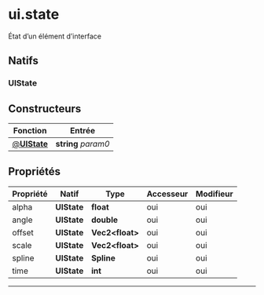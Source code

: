 # ui.state

État d’un élément d’interface
## Natifs
### UIState
## Constructeurs
|Fonction|Entrée|
|-|-|
|[@**UIState**](#ctor_0)|**string** *param0*|
## Propriétés
|Propriété|Natif|Type|Accesseur|Modifieur|
|-|-|-|-|-|
|alpha|**UIState**|**float**|oui|oui|
|angle|**UIState**|**double**|oui|oui|
|offset|**UIState**|**Vec2\<float>**|oui|oui|
|scale|**UIState**|**Vec2\<float>**|oui|oui|
|spline|**UIState**|**Spline**|oui|oui|
|time|**UIState**|**int**|oui|oui|


***
